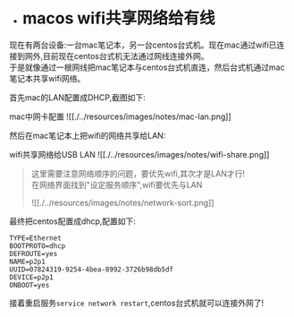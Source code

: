 - # macos wifi共享网络给有线  

现在有两台设备:一台mac笔记本，另一台centos台式机。现在mac通过wifi已连接到网外,目前现在centos台式机无法通过网线连接外网。  
于是就像通过一根网线把mac笔记本与centos台式机直连，然后台式机通过mac笔记本共享wifi网络。  


首先mac的LAN配置成DHCP,截图如下: 


<span>mac中网卡配置</span>
![[./../resources/images/notes/mac-lan.png]]  




然后在mac笔记本上把wifi的网络共享给LAN:  


<span>wifi共享网络给USB LAN</span>
![[./../resources/images/notes/wifi-share.png]]  



> 这里需要注意网络顺序的问题，要优先wifi,其次才是LAN才行!  
> 在网络界面找到"设定服务顺序",wifi要优先与LAN  
> 
>![[./../resources/images/notes/network-sort.png]]  
> 
> 


最终把centos配置成dhcp,配置如下:  
```
TYPE=Ethernet
BOOTPROTO=dhcp
DEFROUTE=yes
NAME=p2p1
UUID=07824319-9254-4bea-8992-3726b98db5df
DEVICE=p2p1
ONBOOT=yes
```  
  
接着重启服务`service network restart`,centos台式机就可以连接外网了!  


